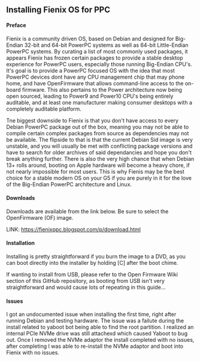 ## Installing Fienix OS for PPC

#### Preface

Fienix is a community driven OS, based on Debian and designed for Big-Endian 32-bit and 64-bit PowerPC systems as well as 64-bit Little-Endian PowerPC systems. By curating a list of most commonly used packages, it appears Fienix has frozen certain packages to provide a stable desktop experience for PowerPC users, especially those running Big-Endian CPU's. It's goal is to provide a PowerPC focused OS with the idea that most PowerPC devices dont have any CPU management chip that may phone home, and have OpenFirmware that allows command-line access to the on-board firmware. This also pertains to the Power architecture now being open sourced, leading to Power9 and Power10 CPU's being entirely auditable, and at least one manufacturer making consumer desktops with a completely auditable platform.
    
Tne biggest downside to Fienix is that you don't have access to every Debian PowerPC package out of the box, meaning you may not be able to compile certain complex packages from source as dependencies may not be available. The flipside to that is that the current Debian Sid image is very unstable, and you will usually be met with conflicting package versions and have to search for older archives of said dependancies and hope you don't break anything further. There is also the very high chance that when Debian 13+ rolls around, booting on Apple hardware will become a heavy chore, if not nearly impossible for most users. This is why Fienis may be the best choice for a stable modern OS on your G5 if you are purely in it for the love of the Big-Endian PowerPC architecture and Linux.

#### Downloads

Downloads are available from the link below. Be sure to select the OpenFirmware (OF) image.

LINK: https://fienixppc.blogspot.com/p/download.html

#### Installation

Installing is pretty straightforward if you burn the image to a DVD, as you can boot directly into the installer by holding [C] after the boot chime.

If wanting to install from USB, please refer to the Open Firmware Wiki section of this GitHub repository, as booting from USB isn't very straightforward and would cause lots of repeating in this guide...

#### Issues

I got an undocumented issue when installing the first time, right after running Debian and testing hardware. The issue was a failute during the install related to yaboot bot being able to find the root partition. I realized an internal PCIe NVMe drive was still attachexd which caused Yaboot to bug out. Once I removed the NVMe adaptor the install completed with no issues, after completing I was able to re-install the NVMe adaptor and boot into Fienix with no issues.


